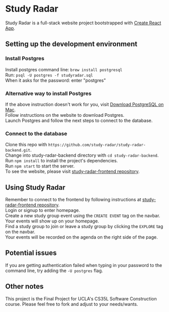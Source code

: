 # Study Radar

Study Radar is a full-stack website project bootstrapped with [Create React App](https://github.com/facebook/create-react-app).

## Setting up the development environment 

### Install Postgres

Install postgres command line: ``brew install postgresql``\
Run: ``psql -U postgres -f studyradar.sql ``\
When it asks for the password: enter "postgres"

### Alternative way to install Postgres

If the above instruction doesn't work for you, visit [Download PostgreSQL on Mac](https://postgresapp.com/downloads.html).\
Follow instructions on the website to download Postgres.\
Launch Postgres and follow the next steps to connect to the database.

### Connect to the database

Clone this repo with `https://github.com/study-radar/study-radar-backend.git`.\
Change into study-radar-backend directory with `cd study-radar-backend`.\
Run `npm install` to install the project's dependencies.\
Run `npm start` to start the server.\
To see the website, please visit [study-radar-frontend repository](https://github.com/study-radar/study-radar-frontend).

## Using Study Radar

Remember to connect to the frontend by following instructions at [study-radar-frontend repository](https://github.com/study-radar/study-radar-frontend).\
Login or signup to enter homepage.\
Create a new study group event using the `CREATE EVENT` tag on the navbar.\
Your events will show up on your homepage.\
Find a study group to join or leave a study group by clicking the `EXPLORE` tag on the navbar.\
Your events will be recorded on the agenda on the right side of the page.

## Potential issues

If you are getting authentication failed when typing in your password to the command line, try adding the `-U postgres` flag.

## Other notes

This project is the Final Project for UCLA's CS35L Software Construction course. Please feel free to fork and adjust to your needs/wants.
